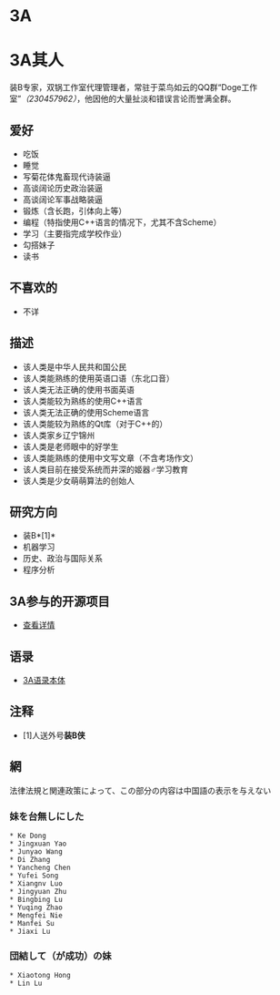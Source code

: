 3A
===================================

3A其人
===================================
装B专家，双锅工作室代理管理者，常驻于菜鸟如云的QQ群“Doge工作室”*（230457962）*，他因他的大量扯淡和错误言论而誉满全群。

爱好
-----------------------------------
* 吃饭
* 睡觉
* 写菊花体鬼畜现代诗装逼
* 高谈阔论历史政治装逼
* 高谈阔论军事战略装逼
* 锻炼（含长跑，引体向上等）
* 编程（特指使用C++语言的情况下，尤其不含Scheme）
* 学习（主要指完成学校作业）
* 勾搭妹子
* 读书

不喜欢的
-----------------------------------
* 不详

描述
-----------------------------------
* 该人类是中华人民共和国公民
* 该人类能熟练的使用英语口语（东北口音）
* 该人类无法正确的使用书面英语
* 该人类能较为熟练的使用C++语言
* 该人类无法正确的使用Scheme语言
* 该人类能较为熟练的Qt库（对于C++的）
* 该人类家乡辽宁锦州
* 该人类是老师眼中的好学生
* 该人类能熟练的使用中文写文章（不含考场作文）
* 该人类目前在接受系统而井深的姬器♂学习教育
* 该人类是少女萌萌算法的创始人

研究方向
-----------------------------------
* 装B*[1]*
* 机器学习
* 历史、政治与国际关系
* 程序分析

3A参与的开源项目
----------------
* [查看详情](https://github.com/sg-first/gist/blob/master/project.md)


语录
-----------------------------------
* [3A语录本体](https://github.com/ice1000/dialogs/blob/master/dialogs/3A.md)

注释
-----------------------------------
* [1]人送外号**装B侠**

網
-----------------------------------
法律法規と関連政策によって、この部分の内容は中国語の表示を与えない
### 妹を台無しにした
	* Ke Dong
	* Jingxuan Yao
	* Junyao Wang
	* Di Zhang
	* Yancheng Chen
	* Yufei Song
	* Xiangnv Luo
	* Jingyuan Zhu
	* Bingbing Lu
	* Yuqing Zhao
	* Mengfei Nie
	* Manfei Su
	* Jiaxi Lu
	
### 団結して（が成功）の妹
	* Xiaotong Hong
	* Lin Lu
